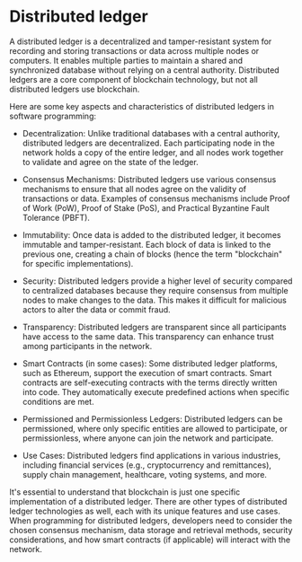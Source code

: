 # Distributed ledger

A distributed ledger is a decentralized and tamper-resistant system for recording and storing transactions or data across multiple nodes or computers. It enables multiple parties to maintain a shared and synchronized database without relying on a central authority. Distributed ledgers are a core component of blockchain technology, but not all distributed ledgers use blockchain.

Here are some key aspects and characteristics of distributed ledgers in software programming:

* Decentralization: Unlike traditional databases with a central authority, distributed ledgers are decentralized. Each participating node in the network holds a copy of the entire ledger, and all nodes work together to validate and agree on the state of the ledger.

* Consensus Mechanisms: Distributed ledgers use various consensus mechanisms to ensure that all nodes agree on the validity of transactions or data. Examples of consensus mechanisms include Proof of Work (PoW), Proof of Stake (PoS), and Practical Byzantine Fault Tolerance (PBFT).

* Immutability: Once data is added to the distributed ledger, it becomes immutable and tamper-resistant. Each block of data is linked to the previous one, creating a chain of blocks (hence the term "blockchain" for specific implementations).

* Security: Distributed ledgers provide a higher level of security compared to centralized databases because they require consensus from multiple nodes to make changes to the data. This makes it difficult for malicious actors to alter the data or commit fraud.

* Transparency: Distributed ledgers are transparent since all participants have access to the same data. This transparency can enhance trust among participants in the network.

* Smart Contracts (in some cases): Some distributed ledger platforms, such as Ethereum, support the execution of smart contracts. Smart contracts are self-executing contracts with the terms directly written into code. They automatically execute predefined actions when specific conditions are met.

* Permissioned and Permissionless Ledgers: Distributed ledgers can be permissioned, where only specific entities are allowed to participate, or permissionless, where anyone can join the network and participate.

* Use Cases: Distributed ledgers find applications in various industries, including financial services (e.g., cryptocurrency and remittances), supply chain management, healthcare, voting systems, and more.

It's essential to understand that blockchain is just one specific implementation of a distributed ledger. There are other types of distributed ledger technologies as well, each with its unique features and use cases. When programming for distributed ledgers, developers need to consider the chosen consensus mechanism, data storage and retrieval methods, security considerations, and how smart contracts (if applicable) will interact with the network.